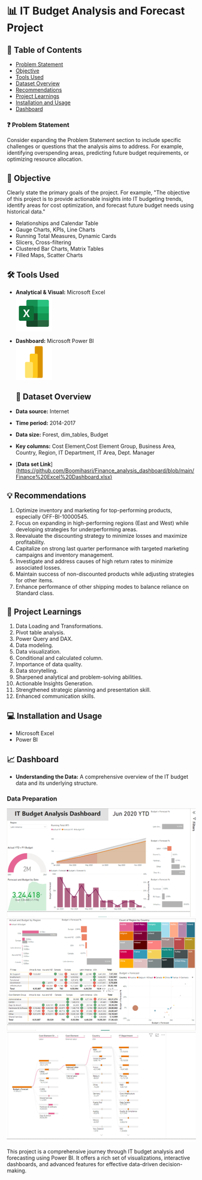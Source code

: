 # 📊 IT Budget Analysis and Forecast Project

## 📕 Table of Contents
- [Problem Statement](#-problem-statement)
- [Objective](#-objective)
- [Tools Used](#%EF%B8%8F-tools-used)
- [Dataset Overview](#-dataset-overview)
- [Recommendations](#-recommendations)
- [Project Learnings](#-project-learnings)
- [Installation and Usage](#-installation-and-usage)
- [Dashboard](#-dashboard)
  

### ❓ Problem Statement
Consider expanding the Problem Statement section to include specific challenges or questions that the analysis aims to address. For example, identifying overspending areas, predicting future budget requirements, or optimizing resource allocation.

## 🎯 Objective
Clearly state the primary goals of the project. For example, "The objective of this project is to provide actionable insights into IT budgeting trends, identify areas for cost optimization, and forecast future budget needs using historical data."

- Relationships and Calendar Table
- Gauge Charts, KPIs, Line Charts
- Running Total Measures, Dynamic Cards
- Slicers, Cross-filtering
- Clustered Bar Charts, Matrix Tables
- Filled Maps, Scatter Charts

## 🛠️ Tools Used
- **Analytical & Visual:**  Microsoft Excel\
  <img width="96" height="96" src=https://github.com/Boomihasri/Finance_analysis_dashboard/blob/main/icons8-microsoft-excel-144.png/>
- **Dashboard:** Microsoft Power BI\
  <img width="96" height="96" src=https://github.com/Boomihasri/Finance_analysis_dashboard/blob/main/power%20bi%20logo.png/>

  ## 📅 Dataset Overview
- **Data source:** Internet
- **Time period:** 2014-2017
- **Data size:** Forest, dim_tables, Budget
- **Key columns:** Cost Element,Cost Element Group, Business Area, Country, Region, IT Department, IT Area, Dept. Manager
- [**Data set Link**][(https://github.com/Boomihasri/Finance_analysis_dashboard/blob/main/Finance%20Excel%20Dashboard.xlsx)](https://github.com/Boomihasri/IT-analysis-dashboard/blob/main/IT%20Budget%20Analysis%20Dash.pbix)

## 💡 Recommendations
1. Optimize inventory and marketing for top-performing products, especially OFF-BI-10000545.
2. Focus on expanding in high-performing regions (East and West) while developing strategies for underperforming areas.
3. Reevaluate the discounting strategy to minimize losses and maximize profitability.
4. Capitalize on strong last quarter performance with targeted marketing campaigns and inventory management.
5. Investigate and address causes of high return rates to minimize associated losses.
6. Maintain success of non-discounted products while adjusting strategies for other items.
7. Enhance performance of other shipping modes to balance reliance on Standard class.

## 🧠 Project Learnings
1. Data Loading and Transformations.
2. Pivot table analysis.
3. Power Query and DAX.
4. Data modeling.
5. Data visualization.
6. Conditional and calculated column.
7. Importance of data quality.
8. Data storytelling.
9. Sharpened analytical and problem-solving abilities.
10. Actionable Insights Generation.
11. Strengthened strategic planning and  presentation skill.
12. Enhanced communication skills.

 ## 💻 Installation and Usage
- Microsoft Excel
- Power BI
 
## 📈 Dashboard

- **Understanding the Data:** A comprehensive overview of the IT budget data and its underlying structure.

### Data Preparation
<img src=https://github.com/Boomihasri/IT-analysis-dashboard/blob/main/IT%20analysis%20headline.png>
<img src=https://github.com/Boomihasri/IT-analysis-dashboard/blob/main/IT%20analysis%20decomposition.png>
<img src=https://github.com/Boomihasri/IT-analysis-dashboard/blob/main/IT%20analysis%20map.png>




This project is a comprehensive journey through IT budget analysis and forecasting using Power BI. It offers a rich set of visualizations, interactive dashboards, and advanced features for effective data-driven decision-making.

